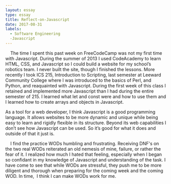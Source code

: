 ```yaml
---
layout: essay
type: essay
title: Reflect-on-Javascript
date: 2017-08-31
labels:
  - Software Engineering 
  -Javascript
---
```



    The time I spent this past week on FreeCodeCamp was not my first time with Javascript. 
    During the summer of 2013 I used CodeAcademy to learn HTML, CSS, and Javascript so I could build a website for my school’s robotics team.
    I never built the site, though I finished the lessons.
    More recently I took ICS 215, Introduction to Scripting, last semester at Leeward Community College where I was introduced to the basics of Perl, and Python, and reaquainted with Javascript. 
    During the first week of this class I retained and implemented more Javascript than I had during the entire semester of 215. 
    I learned what let and const were and how to use them and I learned how to create arrays and objects in Javascript.
   
   As a tool for a web developer, I think Javascript is a good programming language. 
   It allows websites to be more dynamic and unique while being easy to learn and rigidly flexible in its structure. 
   Beyond its web capabilities I don’t see how Javascript can be used. So it’s good for what it does and outside of that it just is. 
    
    I find the practice WODs humbling and frustrating. 
    Receiving DNF's on the two real WODs reiterated an old nemesis of mine, failure, or rather the fear of it. 
    I realized how much I hated that feeling, especially when I began so confidant in my knowledge of Javascript and understanding of the task. 
    I have come to see that while WODs are stressful, they push me to be more diligent and thorough when preparing for the coming week and the coming WOD. 
    In time,  I think I can make WODs work for me. 
